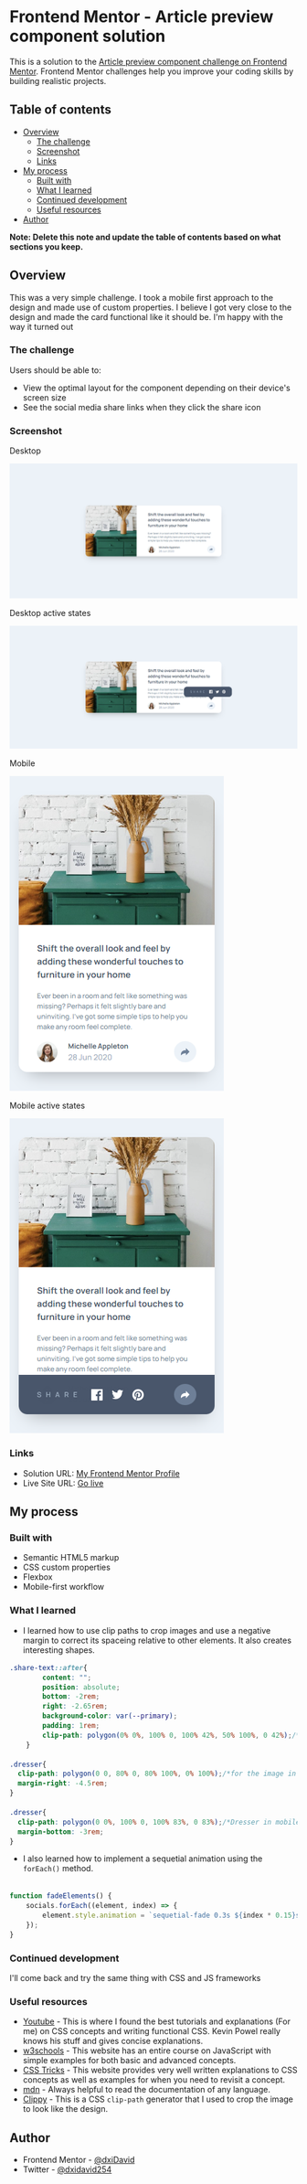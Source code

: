# Frontend Mentor - Article preview component solution

This is a solution to the [Article preview component challenge on Frontend Mentor](https://www.frontendmentor.io/challenges/article-preview-component-dYBN_pYFT). Frontend Mentor challenges help you improve your coding skills by building realistic projects. 

## Table of contents

- [Overview](#overview)
  - [The challenge](#the-challenge)
  - [Screenshot](#screenshot)
  - [Links](#links)
- [My process](#my-process)
  - [Built with](#built-with)
  - [What I learned](#what-i-learned)
  - [Continued development](#continued-development)
  - [Useful resources](#useful-resources)
- [Author](#author)


**Note: Delete this note and update the table of contents based on what sections you keep.**

## Overview

This was a very simple challenge. I took a mobile first approach to the design and made use of custom properties. I believe I got very close to the design and made the card functional like it should be. I'm happy with the way it turned out

### The challenge

Users should be able to:

- View the optimal layout for the component depending on their device's screen size
- See the social media share links when they click the share icon

### Screenshot

Desktop

![](./images/desktop.png)

Desktop active states

![](./images/desktop-active.png)

Mobile

![](./images/mobile.png)

Mobile active states

![](./images/mobile-active.png)

### Links

- Solution URL: [My Frontend Mentor Profile](https://www.frontendmentor.io/profile/dxiDavid)
- Live Site URL: [Go live](https://article-preview-component-1a5.pages.dev/)

## My process

### Built with

- Semantic HTML5 markup
- CSS custom properties
- Flexbox
- Mobile-first workflow

### What I learned

- I learned how to use clip paths to crop images and use a negative margin to correct its spaceing relative to other elements. It also creates interesting shapes.

```css
.share-text::after{
		content: "";
		position: absolute;
		bottom: -2rem;
		right: -2.65rem;
		background-color: var(--primary);
		padding: 1rem;
		clip-path: polygon(0% 0%, 100% 0, 100% 42%, 50% 100%, 0 42%);/*for the downward facing triangle on the pop-up*/
	}

.dresser{
  clip-path: polygon(0 0, 80% 0, 80% 100%, 0% 100%);/*for the image in desktop view*/
  margin-right: -4.5rem;
}

.dresser{
  clip-path: polygon(0 0%, 100% 0, 100% 83%, 0 83%);/*Dresser in mobile view*/
  margin-bottom: -3rem;
}

```
- I also learned how to implement a sequetial animation using the ```forEach()``` method.

```js

function fadeElements() {
    socials.forEach((element, index) => {
        element.style.animation = `sequetial-fade 0.3s ${index * 0.15}s ease forwards`;
    });
}

```

### Continued development

I'll come back and try the same thing with CSS and JS frameworks

### Useful resources

- [Youtube](https://www.youtube.com/@KevinPowell) - This is where I found the best tutorials and explanations (For me) on CSS concepts and      writing functional CSS. Kevin Powel really knows his stuff and gives concise explanations.
- [w3schools](https://w3schools.com) - This website has an entire course on JavaScript with simple examples for both basic and advanced concepts.
- [CSS Tricks](https://css-tricks.com/) - This website provides very well written explanations to CSS concepts as well as examples for when you need to revisit a concept.
- [mdn](https://developer.mozilla.org/en-US/) - Always helpful to read the documentation of any language.
- [Clippy](https://bennettfeely.com/clippy/) - This is a CSS ```clip-path``` generator that I used to crop the image to look like the design.

## Author

- Frontend Mentor - [@dxiDavid](https://www.frontendmentor.io/profile/dxiDavid)
- Twitter - [@dxidavid254](https://www.twitter.com/dxidavid254)

